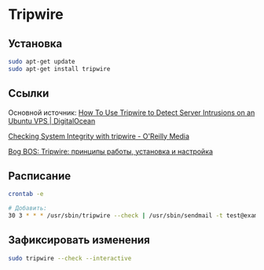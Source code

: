 Tripwire
===========

## Установка

```bash
sudo apt-get update
sudo apt-get install tripwire
```

## Ссылки 

Основной источник: [How To Use Tripwire to Detect Server Intrusions on an Ubuntu VPS | DigitalOcean](https://www.digitalocean.com/community/tutorials/how-to-use-tripwire-to-detect-server-intrusions-on-an-ubuntu-vps)  

[Checking System Integrity with tripwire - O'Reilly Media](http://www.onlamp.com/pub/a/bsd/2003/03/20/freebsd_basics.html)

[Bog BOS: Tripwire: принципы работы, установка и настройка](http://www.bog.pp.ru/work/tripwire.html)


## Расписание

```bash
crontab -e

# Добавить:
30 3 * * * /usr/sbin/tripwire --check | /usr/sbin/sendmail -t test@example.com
```


## Зафиксировать изменения

```bash
sudo tripwire --check --interactive
```
